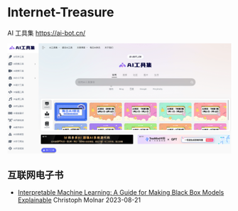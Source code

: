 # Internet-Treasure



AI 工具集 https://ai-bot.cn/

![image-20230909115102957](https://raw.githubusercontent.com/yzy1996/Image-Hosting/master/202309091151192.png)







## 互联网电子书

- [Interpretable Machine Learning: A Guide for Making Black Box Models Explainable](https://christophm.github.io/interpretable-ml-book/)
  Christoph Molnar 2023-08-21
